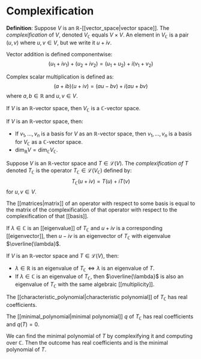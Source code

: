 # Complexification
**Definition**: Suppose $V$ is an $\mathbb{R}$-[[vector_space|vector space]]. The *complexification* of $V$, denoted $V_\mathbb{C}$ equals $V \times V$. An element in $V_\mathbb{C}$ is a pair $(u, v)$ where $u, v \in V$, but we write it $u + iv$.

Vector addition is defined componentwise:
$$ (u_1 + iv_1) + (u_2 + iv_2) = (u_1 + u_2) + i(v_1 + v_2) $$

Complex scalar multiplication is defined as:
$$ (a + ib)(u + iv) = (au - bv) + i(au + bv) $$
where $a, b \in \mathbb{R}$ and $u, v \in V$.

If $V$ is an $\mathbb{R}$-vector space, then $V_\mathbb{C}$ is a $\mathbb{C}$-vector space.

If $V$ is an $\mathbb{R}$-vector space, then:
- If $v_1, \ldots, v_n$ is a basis for $V$ as an $\mathbb{R}$-vector space, then $v_1, \ldots, v_n$ is a basis for $V_\mathbb{C}$ as a $\mathbb{C}$-vector space.
- $\dim_\mathbb{R} V = \dim_\mathbb{C} V_\mathbb{C}$.

Suppose $V$ is an $\mathbb{R}$-vector space and $T \in \mathcal{L}(V)$. The *complexification of T* denoted $T_\mathbb{C}$ is the operator $T_\mathbb{C} \in \mathcal{L}(V_\mathbb{C})$ defined by:
$$ T_\mathbb{C}(u + iv) = T(u) + iT(v) $$
for $u, v \in V$.

The [[matrices|matrix]] of an operator with respect to some basis is equal to the matrix of the complexification of that operator with respect to the complexification of that [[basis]].

If $\lambda \in \mathbb{C}$ is an [[eigenvalue]] of $T_\mathbb{C}$ and $u + iv$ is a corresponding [[eigenvector]], then $u - iv$ is an eigenvector of $T_\mathbb{C}$ with eigenvalue $\overline{\lambda}$.

If $V$ is an $\mathbb{R}$-vector space and $T \in \mathcal{L}(V)$, then:
- $\lambda \in \mathbb{R}$ is an eigenvalue of $T_\mathbb{C} \iff \lambda$ is an eigenvalue of $T$.
- If $\lambda \in \mathbb{C}$ is an eigenvalue of $T_\mathbb{C}$, then $\overline{\lambda}$ is also an eigenvalue of $T_\mathbb{C}$ with the same algebraic [[multiplicity]].

The [[characteristic_polynomial|characteristic polynomial]] of $T_\mathbb{C}$ has real coefficients.

The [[minimal_polynomial|minimal polynomial]] $q$ of $T_\mathbb{C}$ has real coefficients and $q(T) = 0$.

We can find the minimal polynomial of $T$ by complexifying it and computing over $\mathbb{C}$. Then the outcome has real coefficients and is the minimal polynomial of $T$.